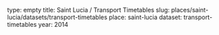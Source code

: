 type: empty
title: Saint Lucia / Transport Timetables
slug: places/saint-lucia/datasets/transport-timetables
place: saint-lucia
dataset: transport-timetables
year: 2014
